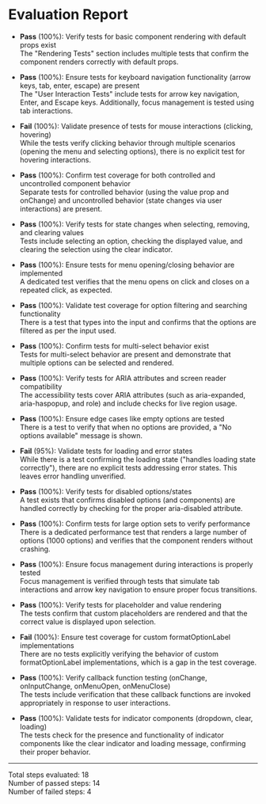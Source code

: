 # Evaluation Report

- **Pass** (100%): Verify tests for basic component rendering with default props exist  
  The "Rendering Tests" section includes multiple tests that confirm the component renders correctly with default props.

- **Pass** (100%): Ensure tests for keyboard navigation functionality (arrow keys, tab, enter, escape) are present  
  The "User Interaction Tests" include tests for arrow key navigation, Enter, and Escape keys. Additionally, focus management is tested using tab interactions.

- **Fail** (100%): Validate presence of tests for mouse interactions (clicking, hovering)  
  While the tests verify clicking behavior through multiple scenarios (opening the menu and selecting options), there is no explicit test for hovering interactions.

- **Pass** (100%): Confirm test coverage for both controlled and uncontrolled component behavior  
  Separate tests for controlled behavior (using the value prop and onChange) and uncontrolled behavior (state changes via user interactions) are present.

- **Pass** (100%): Verify tests for state changes when selecting, removing, and clearing values  
  Tests include selecting an option, checking the displayed value, and clearing the selection using the clear indicator.

- **Pass** (100%): Ensure tests for menu opening/closing behavior are implemented  
  A dedicated test verifies that the menu opens on click and closes on a repeated click, as expected.

- **Pass** (100%): Validate test coverage for option filtering and searching functionality  
  There is a test that types into the input and confirms that the options are filtered as per the input used.

- **Pass** (100%): Confirm tests for multi-select behavior exist  
  Tests for multi-select behavior are present and demonstrate that multiple options can be selected and rendered.

- **Pass** (100%): Verify tests for ARIA attributes and screen reader compatibility  
  The accessibility tests cover ARIA attributes (such as aria-expanded, aria-haspopup, and role) and include checks for live region usage.

- **Pass** (100%): Ensure edge cases like empty options are tested  
  There is a test to verify that when no options are provided, a "No options available" message is shown.

- **Fail** (95%): Validate tests for loading and error states  
  While there is a test confirming the loading state ("handles loading state correctly"), there are no explicit tests addressing error states. This leaves error handling unverified.

- **Pass** (100%): Verify tests for disabled options/states  
  A test exists that confirms disabled options (and components) are handled correctly by checking for the proper aria-disabled attribute.

- **Pass** (100%): Confirm tests for large option sets to verify performance  
  There is a dedicated performance test that renders a large number of options (1000 options) and verifies that the component renders without crashing.

- **Pass** (100%): Ensure focus management during interactions is properly tested  
  Focus management is verified through tests that simulate tab interactions and arrow key navigation to ensure proper focus transitions.

- **Pass** (100%): Verify tests for placeholder and value rendering  
  The tests confirm that custom placeholders are rendered and that the correct value is displayed upon selection.

- **Fail** (100%): Ensure test coverage for custom formatOptionLabel implementations  
  There are no tests explicitly verifying the behavior of custom formatOptionLabel implementations, which is a gap in the test coverage.

- **Pass** (100%): Verify callback function testing (onChange, onInputChange, onMenuOpen, onMenuClose)  
  The tests include verification that these callback functions are invoked appropriately in response to user interactions.

- **Pass** (100%): Validate tests for indicator components (dropdown, clear, loading)  
  The tests check for the presence and functionality of indicator components like the clear indicator and loading message, confirming their proper behavior.

---

Total steps evaluated: 18  
Number of passed steps: 14  
Number of failed steps: 4